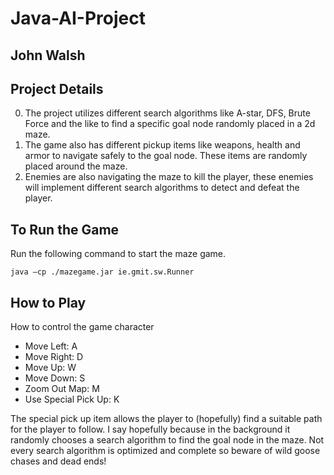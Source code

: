 # Java-AI-Project
## John Walsh

Project Details
---------------
0. The project utilizes different search algorithms like A-star, DFS, Brute Force and the like to find a specific goal node randomly placed in a 2d maze.
0. The game also has different pickup items like weapons, health and armor to navigate safely to the goal node. These items are randomly placed around the maze.
0. Enemies are also navigating the maze to kill the player, these enemies will implement different search algorithms to detect and defeat the player.

To Run the Game
---------------
Run the following command to start the maze game.

```
java –cp ./mazegame.jar ie.gmit.sw.Runner
```

How to Play
-----------
How to control the game character

* Move Left: A
* Move Right: D
* Move Up: W
* Move Down: S
* Zoom Out Map: M
* Use Special Pick Up: K

The special pick up item allows the player to (hopefully) find a suitable path for the player to follow. I say hopefully because in the background it randomly chooses a search algorithm to find the goal node in the maze. Not every search algorithm is optimized and complete so beware of wild goose chases and dead ends!
